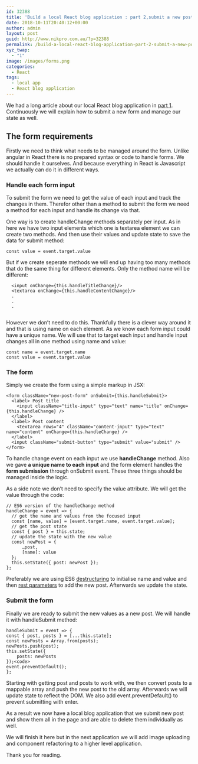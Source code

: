 ```yaml
---
id: 32388
title: 'Build a local React blog application : part 2,submit a new post'
date: 2018-10-11T20:40:12+00:00
author: admin
layout: post
guid: http://www.nikpro.com.au/?p=32388
permalink: /build-a-local-react-blog-application-part-2-submit-a-new-post/
xyz_twap:
  - "1"
image: /images/forms.png
categories:
  - React
tags:
  - local app
  - React blog application
---
```

We had a long article about our local React blog application in [part 1](http://www.nikpro.com.au/build-a-local-react-blog-application-part-1/). Continuously we will explain how to submit a new form and manage our state as well.

## The form requirements

Firstly we need to think what needs to be managed around the form. Unlike angular in React there is no prepared syntax or code to handle forms. We should handle it ourselves. And because everything in React is Javascript we actually can do it in different ways.

### Handle each form input

To submit the form we need to get the value of each input and track the changes in them. Therefor other than a method to submit the form we need a method for each input and handle its change via that.

One way is to create handleChange methods separately per input. As in here we have two input elements which one is textarea element we can create two methods. And then use their values and update state to save the data for submit method:

```
const value = event.target.value
```

But if we create seperate methods we will end up having too many methods that do the same thing for different elements. Only the method name will be different:

```
  <input onChange={this.handleTitleChange}/>
  <textarea onChange={this.handleContentChange}/>
  .
  .
  .
  
```

However we don&#8217;t need to do this. Thankfully there is a clever way around it and that is using name on each element. As we know each form input could have a unique name. We will use that to target each input and handle input changes all in one method using name and value:

```
const name = event.target.name
const value = event.target.value
```

### The form

Simply we create the form using a simple markup in JSX:

```
<form className="new-post-form" onSubmit={this.handleSubmit}>
  <label> Post title
    <input className="title-input" type="text" name="title" onChange={this.handleChange} />
  </label>
  <label> Post content
    <textarea rows="4" className="content-input" type="text" name="content" onChange={this.handleChange} />
  </label>
  <input className="submit-button" type="submit" value="submit" />
</form>
```

To handle change event on each input we use **handleChange** method. Also we gave **a unique name to each input** and the form element handles the **form submission** through onSubmit event. These three things should be managed inside the logic. 

As a side note we don&#8217;t need to specify the value attribute. We will get the value through the code:

```
// ES6 version of the handleChange method
handleChange = event => {
  // get the name and values from the focused input
  const [name, value] = [event.target.name, event.target.value];
  // get the post state
  const { post } = this.state;
  // update the state with the new value
  const newPost = {
      …post,
      [name]: value
  };
  this.setState({ post: newPost });
};
```

Preferably we are using ES6 [destructuring](http://www.nikpro.com.au/using-es6-destructuring-in-react-application-codes/) to initialise name and value and then [rest parameters](http://www.nikpro.com.au/javascript-es6-modern-rest-parameters-are-explained-with-examples/) to add the new post. Afterwards we update the state.

### Submit the form

Finally we are ready to submit the new values as a new post. We will handle it with handleSubmit method:


```
handleSubmit = event => {
const { post, posts } = [...this.state];
const newPosts = Array.from(posts);
newPosts.push(post);
this.setState({
    posts: newPosts
});<code>
event.preventDefault();
};

```

Starting with getting  post and posts to work with, we then convert posts to a mappable array and push the new post to the old array. Afterwards we will update state to reflect the DOM. We also add event.preventDefault() to prevent submitting with enter.

As a result we now have a local blog application that we submit new post and show them all in the page and are able to delete them individually as well. 

We will finish it here but in the next application we will add image uploading and component refactoring to a higher level application. 

Thank you for reading.
